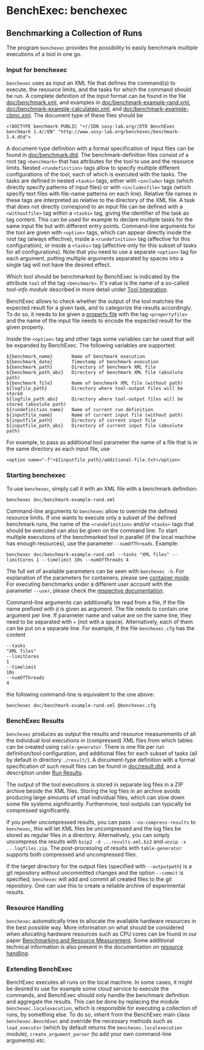 # BenchExec: benchexec
## Benchmarking a Collection of Runs

The program `benchexec` provides the possibility to easily benchmark
multiple executions of a tool in one go.

### Input for benchexec
`benchexec` uses as input an XML file that defines the command(s) to execute,
the resource limits, and the tasks for which the command should be run.
A complete definition of the input format can be found in the file
[doc/benchmark.xml](benchmark.xml),
and examples in [doc/benchmark-example-rand.xml](benchmark-example-rand.xml),
[doc/benchmark-example-calculatepi.xml](benchmark-example-calculatepi.xml),
and [doc/benchmark-example-cbmc.xml](benchmark-example-cbmc.xml).
The document type of these files should be

    <!DOCTYPE benchmark PUBLIC "+//IDN sosy-lab.org//DTD BenchExec benchmark 1.4//EN" "http://www.sosy-lab.org/benchexec/benchmark-1.4.dtd">

A document-type definition with a formal specification of input files can be found in
[doc/benchmark.dtd](benchmark.dtd).
The benchmark-definition files consist of a root tag `<benchmark>`
that has attributes for the tool to use and the resource limits.
Nested `<rundefinition>` tags allow to specify multiple different configurations of the tool,
each of which is executed with the tasks.
The tasks are defined in nested `<tasks>` tags,
either with `<include>` tags (which directly specify patterns of input files)
or with `<includesfile>` tags (which specify text files with file-name patterns on each line).
Relative file names in these tags are interpreted as relative to the directory of the XML file. 
A task that does not directly correspond to an input file can be defined
with a `<withoutfile>` tag within a `<tasks>` tag,
giving the identifier of the task as tag content.
This can be used for example to declare multiple tasks for the same input file
but with different entry points.
Command-line arguments for the tool are given with `<option>` tags,
which can appear directly inside the root tag (always effective),
inside a `<rundefinition>` tag (affective for this configuration),
or inside a `<tasks>` tag (affective only for this subset of tasks for all configurations).
Note that you need to use a separate `<option>` tag for each argument,
putting multiple arguments separated by spaces into a single tag will not have the desired effect.

Which tool should be benchmarked by BenchExec is indicated by
the attribute `tool` of the tag `<benchmark>`.
It's value is the name of a so-called *tool-info module*
described in more detail under [Tool Integration](tool-integration.md).

BenchExec allows to check whether the output of the tool matches the expected result
for a given task, and to categorize the results accordingly.
To do so, it needs to be given a [property file](properties/INDEX.md)
with the tag `<propertyfile>`
and the name of the input file needs to encode the expected result
for the given property.

Inside the `<option>` tag and other tags some variables can be used
that will be expanded by BenchExec. The following variables are supported:

    ${benchmark_name}       Name of benchmark execution
    ${benchmark_date}       Timestamp of benchmark execution
    ${benchmark_path}       Directory of benchmark XML file
    ${benchmark_path_abs}   Directory of benchmark XML file (absolute path)
    ${benchmark_file}       Name of benchmark XML file (without path)
    ${logfile_path}         Directory where tool-output files will be stored
    ${logfile_path_abs}     Directory where tool-output files will be stored (absolute path)
    ${rundefinition_name}   Name of current run definition
    ${inputfile_name}       Name of current input file (without path)
    ${inputfile_path}       Directory of current input file
    ${inputfile_path_abs}   Directory of current input file (absolute path)

For example, to pass as additional tool parameter the name of a file
that is in the same directory as each input file, use

    <option name="-f">${inputfile_path}/additional-file.txt</option>


### Starting benchexec
To use `benchexec`, simply call it with an XML file with a benchmark definition:

    benchexec doc/benchmark-example-rand.xml

Command-line arguments to `benchexec` allow to override the defined resource limits.
If one wants to execute only a subset of the defined benchmark runs,
the name of the `<rundefinition>` and/or `<tasks>` tags
that should be executed can also be given on the command line.
To start multiple executions of the benchmarked tool in parallel
(if the local machine has enough resources),
use the parameter `--numOfThreads`.
Example:

    benchexec doc/benchmark-example-rand.xml --tasks "XML files" --limitCores 1 --timelimit 10s --numOfThreads 4

The full set of available parameters can be seen with `benchexec -h`.
For explanation of the parameters for containers, please see [container mode](container.md).
For executing benchmarks under a different user account with the parameter `--user`,
please check the [respective documentation](separate-user.md).

Command-line arguments can additionally be read from a file,
if the file name prefixed with `@` is given as argument.
The file needs to contain one argument per line.
If parameter name and value are on the same line,
they need to be separated with `=` (not with a space).
Alternatively, each of them can be put on a separate line.
For example, if the file `benchexec.cfg` has the content

    --tasks
    "XML files"
    --limitCores
    1
    --timelimit
    10s
    --numOfThreads
    4

the following command-line is equivalent to the one above:

    benchexec doc/benchmark-example-rand.xml @benchexec.cfg

### BenchExec Results
`benchexec` produces as output the results and resource measurements
of all the individual tool executions in (compressed) XML files
from which tables can be created using `table-generator`.
There is one file per run definition/tool configuration,
and additional files for each subset of tasks
(all by default in directory `./result/`).
A document-type definition with a formal specification of such result files can be found in
[doc/result.dtd](result.dtd), and a description under [Run Results](run-results.md).

The output of the tool executions is stored in separate log files
in a ZIP archive beside the XML files.
Storing the log files in an archive avoids producing large amounts of small individual files,
which can slow down some file systems significantly.
Furthermore, tool outputs can typically be compressed significantly.

If you prefer uncompressed results, you can pass `--no-compress-results` to `benchexec`,
this will let XML files be uncompressed and the log files be stored as regular files in a directory.
Alternatively, you can simply uncompress the results with `bzip2 -d ...results.xml.bz2`
and `unzip -x ...logfiles.zip`.
The post-processing of results with `table-generator` supports both compressed and uncompressed files.

If the target directory for the output files (specified with `--outputpath`)
is a git repository without uncommitted changes and the option `--commit`
is specified, `benchexec` will add and commit all created files to the git repository.
One can use this to create a reliable archive of experimental results.


### Resource Handling
`benchexec` automatically tries to allocate the available hardware resources
in the best possible way.
More information on what should be considered when allocating hardware resources such as CPU cores
can be found in our paper
[Benchmarking and Resource Measurement](http://www.sosy-lab.org/~dbeyer/Publications/2015-SPIN.Benchmarking_and_Resource_Measurement.pdf).
Some additional technical information is also present in the documentation on [resource handling](resources.md).


### Extending BenchExec
BenchExec executes all runs on the local machine.
In some cases, it might be desired to use for example some cloud service
to execute the commands, and BenchExec should only handle the benchmark definition
and aggregate the results.
This can be done by replacing the module `benchexec.localexecution`,
which is responsible for executing a collection of runs, by something else.
To do so, inherit from the BenchExec main class `benchexec.BenchExec`
and override the necessary methods such as `load_executor`
(which by default returns the `benchexec.localexecution` module),
`create_argument_parser` (to add your own command-line arguments) etc.
